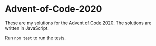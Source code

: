 # Advent-of-Code-2020

These are my solutions for the [Advent of Code 2020](https://adventofcode.com/2020).
The solutions are written in JavaScript.

Run `npm test` to run the tests.